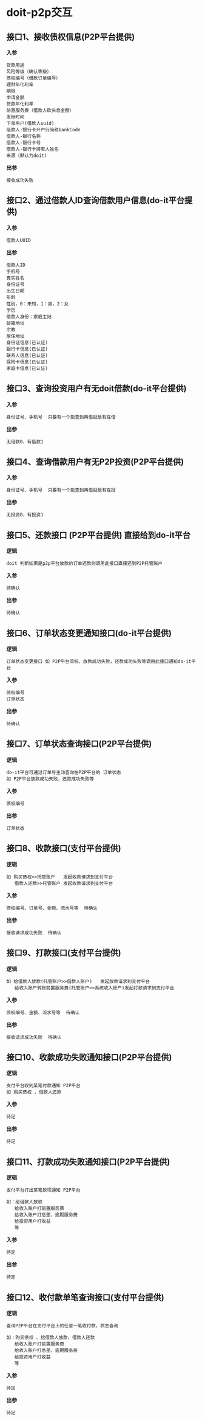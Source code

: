 # doit-p2p交互

## 接口1、接收债权信息(P2P平台提供)
**入参**

    贷款用途
    风险等级（确认等级）
    债权编号（借款订单编号）
    理财年化利率	
    期限	
    申请金额
    贷款年化利率
    前置服务费（借款人砍头息金额）
    发标时间
    下单用户(借款人uuid)
    借款人-银行卡开户行简称bankCode
    借款人-银行名称
    借款人-银行卡号
    借款人-银行卡持有人姓名
    来源（默认为doit)
    
**出参**

    接收成功失败
    
## 接口2、通过借款人ID查询借款用户信息(do-it平台提供)
**入参**

    借款人UUID
    
**出参**

    借款人ID
    手机号
    真实姓名
    身份证号	
    出生日期
    年龄
    性别，0：未知，1：男，2：女
    学历
    借款人身份：家庭主妇
    邮箱地址	
    宗教
    居住地址
    身份证信息(已认证)
    银行卡信息(已认证)	
    联系人信息(已认证)
    保险卡信息(已认证)
    家庭卡信息(已认证)

## 接口3、查询投资用户有无doit借款(do-it平台提供)
**入参**

    身份证号、手机号  只要有一个能查到再借就是有在借
    
**出参**
    
    无借款0、有借款1
    
## 接口4、查询借款用户有无P2P投资(P2P平台提供)
**入参**

    身份证号、手机号  只要有一个能查到再借就是有在投
    
**出参**
    
    无投资0、有投资1
## 接口5、还款接口 (P2P平台提供) 直接给到do-it平台
**逻辑**
    
    doit 判断如果是p2p平台放款的订单还款则调用此接口直接还到P2P托管账户
    
**入参**

    待确认
    
**出参**

    待确认


## 接口6、订单状态变更通知接口(do-it平台提供) 
**逻辑**
    
    订单状态变更接口 如 P2P平台流标、放款成功失败，还款成功失败等调用此接口通知do-it平台
    
**入参**

    债权编号
    订单状态
    
**出参**

    待确认
## 接口7、订单状态查询接口(P2P平台提供) 
**逻辑**
    
    do-it平台可通过订单号主动查询在P2P平台的 订单状态
    如 P2P平台放款成功失败，还款成功失败等
    
**入参**

    债权编号
    
    
**出参**

    订单状态
## 接口8、收款接口(支付平台提供) 
**逻辑**
    
    
    如 购买债权>>托管账户   发起收款请求到支付平台
       借款人还款>>托管账户 发起收款请求到支付平台
       
       
    
**入参**

    债权编号、订单号、金额、流水号等  待确认
    
    
**出参**

    接收请求成功失败  待确认
    
## 接口9、打款接口(支付平台提供) 
**逻辑**
    
    如 给借款人放款(托管账户>>借款人账户)   发起放款请求到支付平台
       给收入账户转账前置服务费(托管账户>>系统收入账户)发起打款请求到支付平台
    
**入参**

    债权编号、金额、流水号等  待确认
    
    
**出参**

    接收请求成功失败  待确认
    
## 接口10、收款成功失败通知接口(P2P平台提供) 
**逻辑**
    
    支付平台收到某笔付款通知 P2P平台
    如 购买债权 、借款人还款
    
       
    
**入参**

    待定
    
    
**出参**

    待定

## 接口11、打款成功失败通知接口(P2P平台提供) 
**逻辑**
    
    支付平台打出某笔款项通知 P2P平台
    
    如：给借款人放款
       给收入账户打前置服务费
       给收入账户打息差、逾期服务费
       给投资用户打收益
       等
    
       
    
**入参**

    待定
    
    
**出参**

    待定
    
## 接口12、收付款单笔查询接口(支付平台提供) 
**逻辑**
    
    查询P2P平台在支付平台上的任意一笔收付款，状态查询 
    
    如：购买债权 、给借款人放款、借款人还款
       给收入账户打前置服务费
       给收入账户打息差、逾期服务费
       给投资用户打收益
       等
    
       
    
**入参**

    待定
    
    
**出参**

    待定



